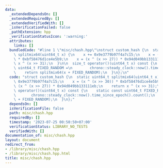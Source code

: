 ```yaml
---
data:
  _extendedDependsOn: []
  _extendedRequiredBy: []
  _extendedVerifiedWith: []
  _isVerificationFailed: false
  _pathExtension: hpp
  _verificationStatusIcon: ':warning:'
  attributes:
    links: []
  bundledCode: "#line 1 \"misc/chash.hpp\"\nstruct custom_hash {\n  static uint64_t\
    \ splitmix64(uint64_t x) {\n    x += 0x9e3779b97f4a7c15;\n    x = (x ^ (x >> 30))\
    \ * 0xbf58476d1ce4e5b9;\n    x = (x ^ (x >> 27)) * 0x94d049bb133111eb;\n    return\
    \ x ^ (x >> 31);\n  }\n\n  size_t operator()(uint64_t x) const {\n    static const\
    \ uint64_t FIXED_RANDOM =\n        chrono::steady_clock::now().time_since_epoch().count();\n\
    \    return splitmix64(x + FIXED_RANDOM);\n  }\n};\n"
  code: "struct custom_hash {\n  static uint64_t splitmix64(uint64_t x) {\n    x +=\
    \ 0x9e3779b97f4a7c15;\n    x = (x ^ (x >> 30)) * 0xbf58476d1ce4e5b9;\n    x =\
    \ (x ^ (x >> 27)) * 0x94d049bb133111eb;\n    return x ^ (x >> 31);\n  }\n\n  size_t\
    \ operator()(uint64_t x) const {\n    static const uint64_t FIXED_RANDOM =\n \
    \       chrono::steady_clock::now().time_since_epoch().count();\n    return splitmix64(x\
    \ + FIXED_RANDOM);\n  }\n};"
  dependsOn: []
  isVerificationFile: false
  path: misc/chash.hpp
  requiredBy: []
  timestamp: '2023-07-25 00:50:50+07:00'
  verificationStatus: LIBRARY_NO_TESTS
  verifiedWith: []
documentation_of: misc/chash.hpp
layout: document
redirect_from:
- /library/misc/chash.hpp
- /library/misc/chash.hpp.html
title: misc/chash.hpp
---
```

